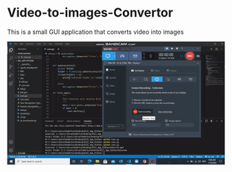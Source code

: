 # Video-to-images-Convertor
This is a small GUI application that converts video into images

![Video to images convertor](https://github.com/shivakant1999/Video-to-images-Convertor/blob/main/Video2images.gif)
